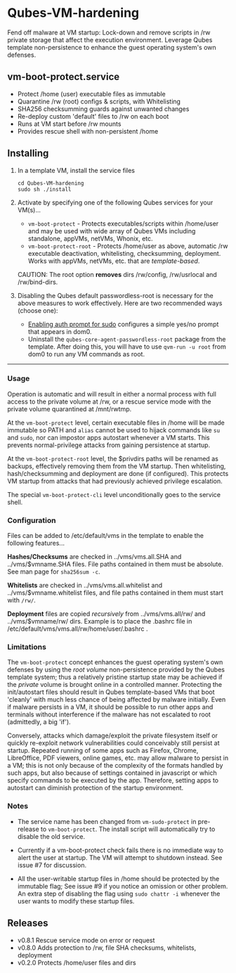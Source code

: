 # Qubes-VM-hardening

Fend off malware at VM startup: Lock-down and remove scripts in /rw private storage that affect the execution environment.
Leverage Qubes template non-persistence to enhance the guest operating system's own defenses.
   

## vm-boot-protect.service
   * Protect /home (user) executable files as immutable
   * Quarantine /rw (root) configs & scripts, with Whitelisting
   * SHA256 checksumming guards against unwanted changes
   * Re-deploy custom 'default' files to /rw on each boot
   * Runs at VM start before /rw mounts
   * Provides rescue shell with non-persistent /home


## Installing

1. In a template VM, install the service files
   ```
   cd Qubes-VM-hardening
   sudo sh ./install
   ```

2. Activate by specifying one of the following Qubes services for your VM(s)...
   - `vm-boot-protect` - Protects executables/scripts within /home/user and may be used with wide array of Qubes VMs including standalone, appVMs, netVMs, Whonix, etc.
   - `vm-boot-protect-root` -  Protects /home/user as above, automatic /rw executable deactivation, whitelisting, checksumming, deployment. Works with appVMs, netVMs, etc. that are _template-based_.

   CAUTION: The root option **removes** dirs /rw/config, /rw/usrlocal and /rw/bind-dirs.

3. Disabling the Qubes default passwordless-root is necessary for the above measures to work effectively. Here are two recommended ways (choose one):
   - [Enabling auth prompt for sudo](https://www.qubes-os.org/doc/vm-sudo/#replacing-password-less-root-access-with-dom0-user-prompt) configures a simple yes/no prompt that appears in dom0.
   - Uninstall the `qubes-core-agent-passwordless-root` package from the template. After doing this, you will have to use `qvm-run -u root` from dom0 to run any VM commands as root.
   
---

### Usage

Operation is automatic and will result in either a normal process with full access to the private volume at /rw, or a rescue service mode with the private volume quarantined at /mnt/rwtmp.

At the `vm-boot-protect` level, certain executable files in /home will be made immutable so PATH and `alias` cannot be used to hijack commands like `su` and `sudo`, nor can impostor apps autostart whenever a VM starts. This prevents normal-privilege attacks from gaining persistence at startup. 

At the `vm-boot-protect-root` level, the $privdirs paths will be renamed as backups, effectively removing them from the VM startup. Then whitelisting, hash/checksumming and deployment are done (if configured). This protects VM startup from attacks that had previously achieved privilege escalation.

The special `vm-boot-protect-cli` level unconditionally goes to the service shell.

### Configuration

Files can be added to /etc/default/vms in the template to enable the following features...

**Hashes/Checksums** are checked in ../vms/vms.all.SHA and ../vms/$vmname.SHA files. File paths contained in them must be absolute. See man page for `sha256sum -c`.

**Whitelists** are checked in ../vms/vms.all.whitelist and ../vms/$vmname.whitelist files, and file paths contained in them must start with `/rw/`.

**Deployment** files are copied _recursively_ from ../vms/vms.all/rw/ and ../vms/$vmname/rw/ dirs. Example is to place the .bashrc file in /etc/default/vms/vms.all/rw/home/user/.bashrc .


### Limitations

The `vm-boot-protect` concept enhances the guest operating system's own defenses by using the *root volume* non-persistence provided by the Qubes template system; thus a relatively pristine startup state may be achieved if the *private* volume is brought online in a controlled manner. Protecting the init/autostart files should result in Qubes template-based VMs that boot 'cleanly' with much less chance of being affected by malware initially. Even if malware persists in a VM, it should be possible to run other apps and terminals without interference if the malware has not escalated to root (admittedly, a big 'if').

Conversely, attacks which damage/exploit the private filesystem itself or quickly re-exploit network vulnerabilities could conceivably still persist at startup. Repeated running of some apps such as Firefox, Chrome, LibreOffice, PDF viewers, online games, etc. may allow malware to persist in a VM; this is not only because of the complexity of the formats handled by such apps, but also because of settings contained in javascript or which specify commands to be executed by the app. Therefore, setting apps to autostart can diminish protection of the startup environment.

### Notes

* The service name has been changed from `vm-sudo-protect` in pre-release to `vm-boot-protect`. The install script will automatically try to disable the old service.

* Currently if a vm-boot-protect check fails there is no immediate way to alert the user at startup. The VM will attempt to shutdown instead. See issue #7 for discussion.

* All the user-writable startup files in /home should be protected by the immutable flag; See issue #9 if you notice an omission or other problem. An extra step of disabling the flag using `sudo chattr -i` whenever the user wants to modify these startup files.
 
## Releases
- v0.8.1  Rescue service mode on error or request
- v0.8.0  Adds protection to /rw, file SHA checksums, whitelists, deployment
- v0.2.0  Protects /home/user files and dirs


